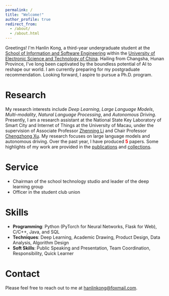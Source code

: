 ```yaml
---
permalink: /
title: "Welcome!"
author_profile: true
redirect_from: 
  - /about/
  - /about.html
---
```


Greetings! I'm Hanlin Kong, a third-year undergraduate student at the [School of Information and Software Engineering](https://sise.uestc.edu.cn/) within the [University of Electronic Science and Technology of China](https://www.uestc.edu.cn/). Hailing from Changsha, Hunan Province, I've long been captivated by the boundless potential of AI to reshape our world. I am currently preparing for my postgraduate recommendation. Looking forward, I aspire to pursue a Ph.D. program.

# Research

My research interests include *Deep Learning*, *Large Language Models*, *Multi-modality*, *Natural Language Processing*, and *Autonomous Driving*. Presently, I am a research assistant at the National State Key Laboratory of Smart City and Internet of Things at the University of Macau, under the supervision of Associate Professor [Zhenning Li](https://www.fst.um.edu.mo/personal/zhenningli/) and Chair Professor [Chengzhong Xu](https://www.fst.um.edu.mo/personal/czxu/). My research focuses on large language models and autonomous driving. Over the past year, I have produced <span style="color: red;"> **5** </span> papers. Some highlights of my work are provided in the [publications](publication) and [collections](collection).

# Service

- Chairman of the school technology studio and leader of the deep learning group
- Officer in the student club union

# Skills

- **Programming**: Python (PyTorch for Neural Networks, Flask for Web), C/C++, Java, and SQL
- **Techniques**: Deep Learning, Academic Drawing, Product Design, Data Analysis, Algorithm Design
- **Soft Skills**: Public Speaking and Presentation, Team Coordination, Responsibility, Quick Learner

# Contact

Please feel free to reach out to me at hanlinkong@foxmail.com.

